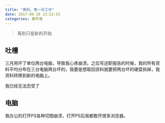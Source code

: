 ```yaml
---
title: "离别，第一份工作"
date: 2017-09-28 23:52:53
categories: 事件簿
---
```


> 离别只是新的开始

<!-- more -->
## 吐槽
三月用坏了单位两台电脑，导致我心疼崩溃。之后写述职报告的时候，我的所有资料平均分布在三台电脑两台坏的，我要是想取回资料就要把两台坏的硬盘拆掉，我资料转移到新的电脑上。

我已经无法忍受了

## 电脑
我办公的打开PS各种切图崩溃，打开PS后我都敢开很多浏览器。
